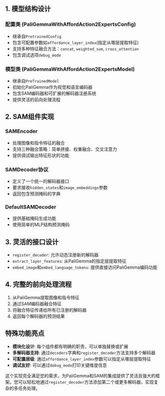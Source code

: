 ## 1. 模型结构设计

### 配置类 (PaliGemmaWithAffordAction2ExpertsConfig)
- 继承自`PretrainedConfig`
- 包含可配置参数如`affordance_layer_index`(指定从哪层提取特征)
- 支持多种特征融合方法：`concat`, `weighted_sum`, `cross_attention`
- 包含调试选项`debug_mode`

### 模型类 (PaliGemmaWithAffordAction2ExpertsModel)
- 继承自`PreTrainedModel`
- 初始化PaliGemma作为视觉和语言编码器
- 包含SAM编码器和可扩展的解码器注册系统
- 提供灵活的前向处理流程

## 2. SAM组件实现

### SAMEncoder
- 处理图像和指令特征的融合
- 支持三种融合策略：简单拼接、权重融合、交叉注意力
- 提供调试输出特征形状的功能

### SAMDecoder协议
- 定义了一个统一的解码器接口
- 要求接收`hidden_states`和`image_embeddings`参数
- 返回包含预测掩码的字典

### DefaultSAMDecoder
- 提供基础掩码生成功能
- 使用简单的MLP结构预测掩码

## 3. 灵活的接口设计

- `register_decoder`: 允许动态注册新的解码器
- `extract_layer_features`: 从PaliGemma的指定层提取特征
- `embed_image`和`embed_language_tokens`: 提供直接访问PaliGemma编码功能

## 4. 完整的前向处理流程

1. 从PaliGemma提取图像和指令特征
2. 通过SAM编码器融合特征
3. 将融合特征传递给所有已注册的解码器
4. 返回每个解码器的预测结果

## 特殊功能亮点

- **模块化设计**: 每个组件都有明确的职责，可以单独替换或扩展
- **多解码器支持**: 通过`decoders`字典和`register_decoder`方法支持多个解码器
- **可配置层级**: 通过`affordance_layer_index`参数可以指定从哪层提取特征
- **调试友好**: 可以通过`debug_mode`打印关键维度信息

这个实现完全满足您的需求，为PaliGemma和SAM的集成提供了灵活且强大的框架。您可以轻松地通过`register_decoder`方法添加第二个或更多解码器，实现复杂的多任务处理。